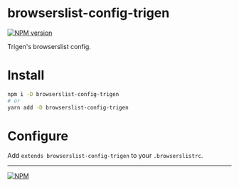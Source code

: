 # browserslist-config-trigen

[![NPM version][npm]][npm-url]

[npm]: https://img.shields.io/npm/v/browserslist-config-trigen.svg
[npm-url]: https://npmjs.com/package/browserslist-config-trigen

Trigen's browserslist config.

# Install

```bash
npm i -D browserslist-config-trigen
# or
yarn add -D browserslist-config-trigen
```

# Configure

Add `extends browserslist-config-trigen` to your `.browserslistrc`.

---
[![NPM](https://nodei.co/npm/browserslist-config-trigen.png?downloads=true&downloadRank=true&stars=true)](https://nodei.co/npm/browserslist-config-trigen/)
